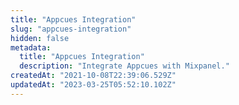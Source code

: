 ```yaml
---
title: "Appcues Integration"
slug: "appcues-integration"
hidden: false
metadata: 
  title: "Appcues Integration"
  description: "Integrate Appcues with Mixpanel."
createdAt: "2021-10-08T22:39:06.529Z"
updatedAt: "2023-03-25T05:52:10.102Z"
---
```

